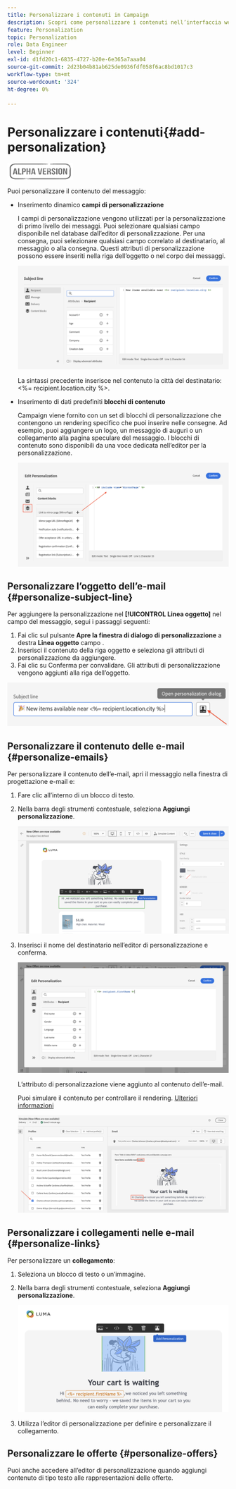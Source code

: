 ```yaml
---
title: Personalizzare i contenuti in Campaign
description: Scopri come personalizzare i contenuti nell’interfaccia web di Adobe Campaign
feature: Personalization
topic: Personalization
role: Data Engineer
level: Beginner
exl-id: d1fd20c1-6835-4727-b20e-6e365a7aaa04
source-git-commit: 2d23b04b81ab625de0936fdf058f6ac8bd1017c3
workflow-type: tm+mt
source-wordcount: '324'
ht-degree: 0%

---
```


# Personalizzare i contenuti{#add-personalization}

![](../assets/do-not-localize/badge.png)

Puoi personalizzare il contenuto del messaggio:

* Inserimento dinamico **campi di personalizzazione**

   I campi di personalizzazione vengono utilizzati per la personalizzazione di primo livello dei messaggi. Puoi selezionare qualsiasi campo disponibile nel database dall’editor di personalizzazione. Per una consegna, puoi selezionare qualsiasi campo correlato al destinatario, al messaggio o alla consegna. Questi attributi di personalizzazione possono essere inseriti nella riga dell’oggetto o nel corpo dei messaggi.

   ![](assets/perso-subject-line.png)

   La sintassi precedente inserisce nel contenuto la città del destinatario: &lt;%= recipient.location.city %>.

* Inserimento di dati predefiniti **blocchi di contenuto**

   Campaign viene fornito con un set di blocchi di personalizzazione che contengono un rendering specifico che puoi inserire nelle consegne. Ad esempio, puoi aggiungere un logo, un messaggio di auguri o un collegamento alla pagina speculare del messaggio. I blocchi di contenuto sono disponibili da una voce dedicata nell’editor per la personalizzazione.

   ![](assets/perso-content-blocks.png)
<!--
* Create **conditional content**

    Configure conditional content to add dynamic personalization based on the recipient’s profile for example. Text blocks and/or images are inserted when a particular condition is true.
-->

## Personalizzare l’oggetto dell’e-mail {#personalize-subject-line}

Per aggiungere la personalizzazione nel **[!UICONTROL Linea oggetto]** nel campo del messaggio, segui i passaggi seguenti:

1. Fai clic sul pulsante **Apre la finestra di dialogo di personalizzazione** a destra **Linea oggetto** campo .
1. Inserisci il contenuto della riga oggetto e seleziona gli attributi di personalizzazione da aggiungere.
1. Fai clic su Conferma per convalidare. Gli attributi di personalizzazione vengono aggiunti alla riga dell’oggetto.

![](assets/perso-subject.png)

## Personalizzare il contenuto delle e-mail {#personalize-emails}

Per personalizzare il contenuto dell’e-mail, apri il messaggio nella finestra di progettazione e-mail e:

1. Fare clic all’interno di un blocco di testo.
1. Nella barra degli strumenti contestuale, seleziona **Aggiungi personalizzazione**.

   ![](assets/perso-add-to-content.png)

1. Inserisci il nome del destinatario nell’editor di personalizzazione e conferma.

   ![](assets/perso-add-name.png)

   L’attributo di personalizzazione viene aggiunto al contenuto dell’e-mail.

   Puoi simulare il contenuto per controllare il rendering. [Ulteriori informazioni](../preview-test/preview-content.md)

   ![](assets/perso-rendering.png)


## Personalizzare i collegamenti nelle e-mail {#personalize-links}

Per personalizzare un **collegamento**:

1. Seleziona un blocco di testo o un’immagine.
1. Nella barra degli strumenti contestuale, seleziona **Aggiungi personalizzazione**.

   ![](assets/perso-link.png)

1. Utilizza l’editor di personalizzazione per definire e personalizzare il collegamento.

## Personalizzare le offerte {#personalize-offers}

Puoi anche accedere all’editor di personalizzazione quando aggiungi contenuto di tipo testo alle rappresentazioni delle offerte.

